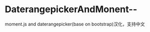 DaterangepickerAndMonent--
==========================

moment.js and daterangepicker(base on bootstrap)汉化，支持中文
